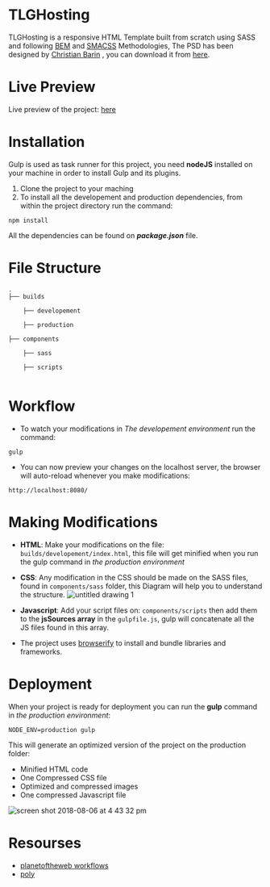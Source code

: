 # TLGHosting

TLGHosting is a responsive HTML Template built from scratch using SASS and following [BEM](http://getbem.com/) and [SMACSS](https://smacss.com/) Methodologies, 
The PSD has been designed by [Christian Barin](https://thislooksgreat.net/about-thislooksgreat-barin-cristian-doru/) 
, you can download it from [here](https://thislooksgreat.net/web-hosting-website/).

# Live Preview 
Live preview of the project: [here](http://douara.me/portfolio/tlghosting)

# Installation

Gulp is used as task runner for this project, you need **nodeJS** installed on your machine in order to install Gulp and its plugins.
1. Clone the project to your maching
2. To install all the developement and production dependencies, from within the project directory run the command: 
```
npm install  
```
All the dependencies can be found on ***package.json*** file.


# File Structure
```
.
├── builds

    ├── developement
    
    ├── production
    
├── components

    ├── sass
    
    ├── scripts
      
```

# Workflow
- To watch your modifications in *The developement environment* run the command: 
```
gulp
```

- You can now preview your changes on the localhost server, the browser will auto-reload whenever you make modifications:
```
http://localhost:8080/
```

# Making Modifications 

- **HTML**: Make your modifications on the file: `builds/developement/index.html`, this file will get minified when you run the gulp command in *the production environment*
- **CSS**: Any modification in the CSS should be made on the SASS files, found in `components/sass` folder, this Diagram will help you to understand the structure. 
![untitled drawing 1](https://user-images.githubusercontent.com/39377174/43728714-dad9723a-999d-11e8-8376-fc09773e01df.jpg)

- **Javascript**: Add your script files on: `components/scripts` then add them to the **jsSources array** in the `gulpfile.js`, gulp will concatenate all the JS files found in this array. 

- The project uses [browserify](http://browserify.org/) to install and bundle libraries and frameworks.

# Deployment

When your project is ready for deployment you can run the **gulp** command in *the production environment*: 
```
NODE_ENV=production gulp
```
This will generate an optimized version of the project on the production folder:
- Minified HTML code
- One Compressed CSS file
- Optimized and compressed images 
- One compressed Javascript file


![screen shot 2018-08-06 at 4 43 32 pm](https://user-images.githubusercontent.com/39377174/43726838-271b106e-9998-11e8-9b3e-e2963c1af16c.png)

# Resourses 
- [planetoftheweb workflows](https://github.com/planetoftheweb/workflows) 
- [poly](https://github.com/Guilh/poly) 



